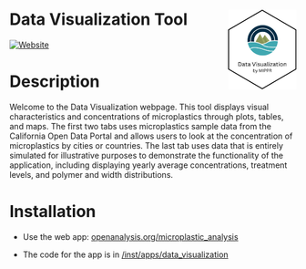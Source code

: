 # Data Visualization Tool <a href="https://openanalysis.org/microplastic_analysis"><img src="man/DataVisualizationhex.png" alt="Data Visualization logo" align="right" style="height: 140px;"/></a>

[![Website](https://img.shields.io/badge/web-openanalysis.org-white)](https://openanalysis.org/microplastic_analysis)

# Description

Welcome to the Data Visualization webpage. This tool displays visual characteristics and concentrations of microplastics through plots, tables, and maps. The first two tabs uses microplastics sample data from the California Open Data Portal and allows users to look at the concentration of microplastics by cities or countries. The last tab uses data that is entirely simulated for illustrative purposes to demonstrate the functionality of the application, including displaying yearly average concentrations, treatment levels, and polymer and width distributions.

# Installation

- Use the web app: [openanalysis.org/microplastic_analysis](https://openanalysis.org/microplastic_analysis)

- The code for the app is in [/inst/apps/data_visualization](https://github.com/Moore-Institute-4-Plastic-Pollution-Res/One4All/blob/main/inst/apps/data_visualization/app.R) 